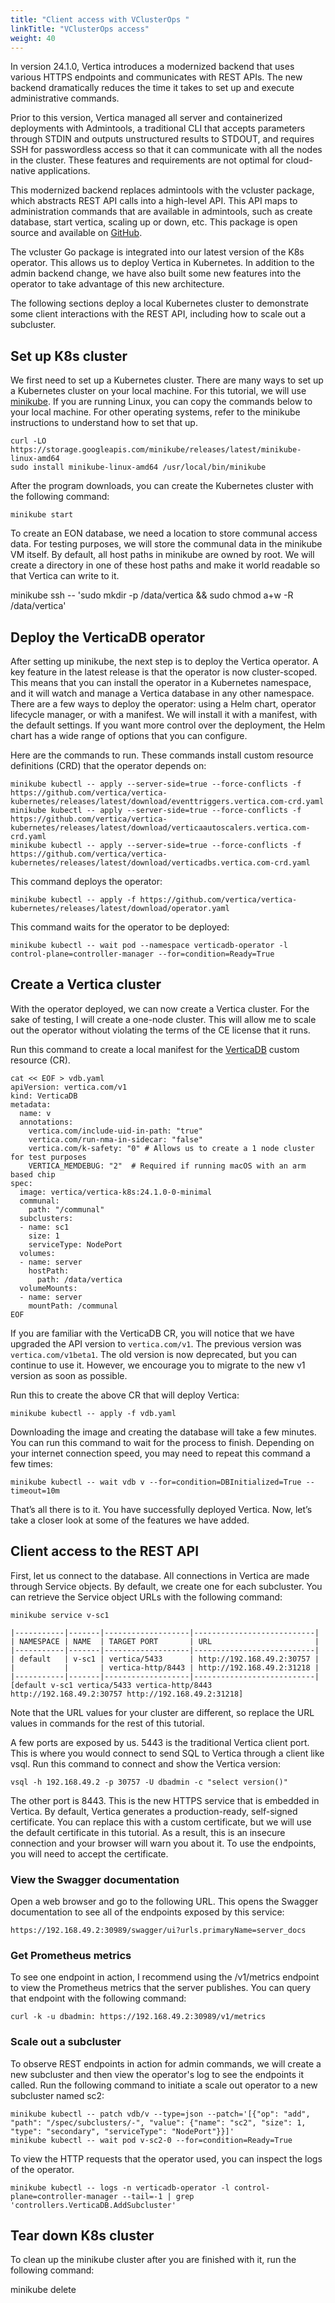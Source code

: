 ```yaml
---
title: "Client access with VClusterOps "
linkTitle: "VClusterOps access"
weight: 40
---
```


In version 24.1.0, Vertica introduces a modernized backend that uses various HTTPS endpoints and communicates with REST APIs. The new backend dramatically reduces the time it takes to set up and execute administrative commands.

Prior to this version, Vertica managed all server and containerized deployments with Admintools, a traditional CLI that accepts parameters through STDIN and outputs unstructured results to STDOUT, and requires SSH for passwordless access so that it can communicate with all the nodes in the cluster. These features and requirements are not optimal for cloud-native applications.

This modernized backend replaces admintools with the vcluster package, which abstracts REST API calls into a high-level API. This API maps to administration commands that are available in admintools, such as create database, start vertica, scaling up or down, etc. This package is open source and available on [GitHub](https://github.com/vertica/vcluster).

The vcluster Go package is integrated into our latest version of the K8s operator. This allows us to deploy Vertica in Kubernetes. In addition to the admin backend change, we have also built some new features into the operator to take advantage of this new architecture.

The following sections deploy a local Kubernetes cluster to demonstrate some client interactions with the REST API, including how to scale out a subcluster.

## Set up K8s cluster 

We first need to set up a Kubernetes cluster. There are many ways to set up a Kubernetes cluster on your local machine. For this tutorial, we will use [minikube](https://minikube.sigs.k8s.io/docs/). If you are running Linux, you can copy the commands below to your local machine. For other operating systems, refer to the minikube instructions to understand how to set that up.

```
curl -LO https://storage.googleapis.com/minikube/releases/latest/minikube-linux-amd64
sudo install minikube-linux-amd64 /usr/local/bin/minikube
```

After the program downloads, you can create the Kubernetes cluster with the following command:

```
minikube start
```

To create an EON database, we need a location to store communal access data. For testing purposes, we will store the communal data in the minikube VM itself. By default, all host paths in minikube are owned by root. We will create a directory in one of these host paths and make it world readable so that Vertica can write to it.

minikube ssh -- 'sudo mkdir -p /data/vertica && sudo chmod a+w -R /data/vertica'

## Deploy the VerticaDB operator 

After setting up minikube, the next step is to deploy the Vertica operator. A key feature in the latest release is that the operator is now cluster-scoped. This means that you can install the operator in a Kubernetes namespace, and it will watch and manage a Vertica database in any other namespace. There are a few ways to deploy the operator: using a Helm chart, operator lifecycle manager, or with a manifest. We will install it with a manifest, with the default settings. If you want more control over the deployment, the Helm chart has a wide range of options that you can configure.

Here are the commands to run. These commands install custom resource definitions (CRD) that the operator depends on:

```
minikube kubectl -- apply --server-side=true --force-conflicts -f https://github.com/vertica/vertica-kubernetes/releases/latest/download/eventtriggers.vertica.com-crd.yaml 
minikube kubectl -- apply --server-side=true --force-conflicts -f https://github.com/vertica/vertica-kubernetes/releases/latest/download/verticaautoscalers.vertica.com-crd.yaml
minikube kubectl -- apply --server-side=true --force-conflicts -f https://github.com/vertica/vertica-kubernetes/releases/latest/download/verticadbs.vertica.com-crd.yaml
```

This command deploys the operator:
```
minikube kubectl -- apply -f https://github.com/vertica/vertica-kubernetes/releases/latest/download/operator.yaml 
```

This command waits for the operator to be deployed:
```
minikube kubectl -- wait pod --namespace verticadb-operator -l control-plane=controller-manager --for=condition=Ready=True
```

## Create a Vertica cluster 

With the operator deployed, we can now create a Vertica cluster. For the sake of testing, I will create a one-node cluster. This will allow me to scale out the operator without violating the terms of the CE license that it runs.

Run this command to create a local manifest for the [VerticaDB](https://docs.vertica.com/latest/en/containerized/) custom resource (CR).

```
cat << EOF > vdb.yaml
apiVersion: vertica.com/v1
kind: VerticaDB
metadata:
  name: v
  annotations:
    vertica.com/include-uid-in-path: "true"
    vertica.com/run-nma-in-sidecar: "false"
    vertica.com/k-safety: "0" # Allows us to create a 1 node cluster for test purposes
    VERTICA_MEMDEBUG: "2"  # Required if running macOS with an arm based chip
spec:
  image: vertica/vertica-k8s:24.1.0-0-minimal
  communal:
    path: "/communal"
  subclusters:
  - name: sc1
    size: 1
    serviceType: NodePort
  volumes:
  - name: server
    hostPath:
      path: /data/vertica
  volumeMounts:
  - name: server
    mountPath: /communal
EOF
```

If you are familiar with the VerticaDB CR, you will notice that we have upgraded the API version to `vertica.com/v1`. The previous version was `vertica.com/v1beta1`. The old version is now deprecated, but you can continue to use it. However, we encourage you to migrate to the new v1 version as soon as possible.

Run this to create the above CR that will deploy Vertica:

```
minikube kubectl -- apply -f vdb.yaml
```

Downloading the image and creating the database will take a few minutes. You can run this command to wait for the process to finish. Depending on your internet connection speed, you may need to repeat this command a few times:

```
minikube kubectl -- wait vdb v --for=condition=DBInitialized=True --timeout=10m
```

That’s all there is to it. You have successfully deployed Vertica. Now, let’s take a closer look at some of the features we have added.

## Client access to the REST API 

First, let us connect to the database. All connections in Vertica are made through Service objects. By default, we create one for each subcluster. You can retrieve the Service object URLs with the following command:

```
minikube service v-sc1

|-----------|-------|-------------------|---------------------------|  
| NAMESPACE | NAME  | TARGET PORT       | URL                       |  
|-----------|-------|-------------------|---------------------------|  
| default   | v-sc1 | vertica/5433      | http://192.168.49.2:30757 | 
|           |       | vertica-http/8443 | http://192.168.49.2:31218 |
|-----------|-------|-------------------|---------------------------|  
[default v-sc1 vertica/5433 vertica-http/8443 http://192.168.49.2:30757 http://192.168.49.2:31218]
```

Note that the URL values for your cluster are different, so replace the URL values in commands for the rest of this tutorial.

A few ports are exposed by us. 5443 is the traditional Vertica client port. This is where you would connect to send SQL to Vertica through a client like vsql. Run this command to connect and show the Vertica version:

```
vsql -h 192.168.49.2 -p 30757 -U dbadmin -c "select version()"
```

The other port is 8443. This is the new HTTPS service that is embedded in Vertica. By default, Vertica generates a production-ready, self-signed certificate. You can replace this with a custom certificate, but we will use the default certificate in this tutorial. As a result, this is an insecure connection and your browser will warn you about it. To use the endpoints, you will need to accept the certificate.

### View the Swagger documentation 

Open a web browser and go to the following URL. This opens the Swagger documentation to see all of the endpoints exposed by this service:

```
https://192.168.49.2:30989/swagger/ui?urls.primaryName=server_docs
```

### Get Prometheus metrics

To see one endpoint in action, I recommend using the /v1/metrics endpoint to view the Prometheus metrics that the server publishes. You can query that endpoint with the following command:

```
curl -k -u dbadmin: https://192.168.49.2:30989/v1/metrics
```

### Scale out a subcluster

To observe REST endpoints in action for admin commands, we will create a new subcluster and then view the operator's log to see the endpoints it called. Run the following command to initiate a scale out operator to a new subcluster named sc2:

```
minikube kubectl -- patch vdb/v --type=json --patch='[{"op": "add", "path": "/spec/subclusters/-", "value": {"name": "sc2", "size": 1, "type": "secondary", "serviceType": "NodePort"}}]' 
minikube kubectl -- wait pod v-sc2-0 --for=condition=Ready=True 
```

To view the HTTP requests that the operator used, you can inspect the logs of the operator.

```
minikube kubectl -- logs -n verticadb-operator -l control-plane=controller-manager --tail=-1 | grep 'controllers.VerticaDB.AddSubcluster' 
```

## Tear down K8s cluster

To clean up the minikube cluster after you are finished with it, run the following command:

minikube delete